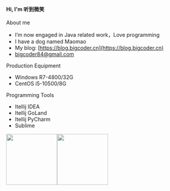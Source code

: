 #### Hi, I'm 听到微笑

About me

- I’m now engaged in Java related work，Love programming
- I have a dog named Maomao
- My blog: [https://blog.bigcoder.cn](https://blog.bigcoder.cn)
- [bigcoder84@gmail.com](bigcoder84@gmail.com)

Production Equipment

- Windows R7-4800/32G
- CentOS i5-10500/8G

Programming Tools

- Itellij IDEA
- Itellij GoLand
- Itellij PyCharm
- Sublime



<img align="" height="137px" src="https://github-readme-stats.vercel.app/api?username=bigcoder84&hide_title=false&hide_border=false&show_icons=true&include_all_commits=true&line_height=21&bg_color=0,EC6C6C,FFD479,FFFC79,73FA79&theme=graywhite&locale=cn" /><img align="" height="137px" src="https://github-readme-stats.vercel.app/api/top-langs/?username=bigcoder84&hide_title=false&hide_border=false&layout=compact&bg_color=0,73FA79,73FDFF,D783FF&theme=graywhite&locale=cn" />
